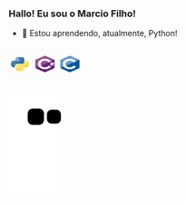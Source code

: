 ### Hallo! Eu sou o Marcio Filho!

- 🌱 Estou aprendendo, atualmente, Python!

<div style="display: inline_block"><br>
  <img align="center" alt="mzn-Python" height="30" width="40" src="https://raw.githubusercontent.com/devicons/devicon/master/icons/python/python-original.svg">
  <img align="center" alt="mzn-Csharp" height="30" width="40" src="https://raw.githubusercontent.com/devicons/devicon/master/icons/csharp/csharp-original.svg">
  <img align="center" alt="mzn-C" height="30" width="40" src="https://raw.githubusercontent.com/devicons/devicon/master/icons/c/c-original.svg">
</div>

##
 
 ![Snake animation](https://github.com/marantonieto/marantonieto/blob/output/github-contribution-grid-snake.svg)
